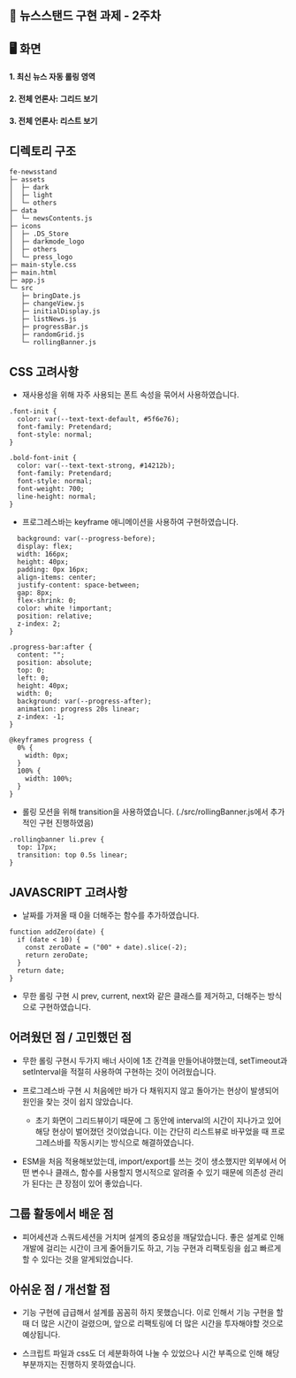 ## 📰 뉴스스탠드 구현 과제 - 2주차

## 🖥 화면

#### 1. 최신 뉴스 자동 롤링 영역

#### 2. 전체 언론사: 그리드 보기

#### 3. 전체 언론사: 리스트 보기

## 디렉토리 구조

```
fe-newsstand
├─ assets
│  ├─ dark
│  ├─ light
│  └─ others
├─ data
│  └─ newsContents.js
├─ icons
│  ├─ .DS_Store
│  ├─ darkmode_logo
│  ├─ others
│  └─ press_logo
├─ main-style.css
├─ main.html
├─ app.js
└─ src
   ├─ bringDate.js
   ├─ changeView.js
   ├─ initialDisplay.js
   ├─ listNews.js
   ├─ progressBar.js
   ├─ randomGrid.js
   └─ rollingBanner.js

```

## CSS 고려사항

- 재사용성을 위해 자주 사용되는 폰트 속성을 묶어서 사용하였습니다.

```
.font-init {
  color: var(--text-text-default, #5f6e76);
  font-family: Pretendard;
  font-style: normal;
}

.bold-font-init {
  color: var(--text-text-strong, #14212b);
  font-family: Pretendard;
  font-style: normal;
  font-weight: 700;
  line-height: normal;
}
```

- 프로그레스바는 keyframe 애니메이션을 사용하여 구현하였습니다.

```.progress-bar {
  background: var(--progress-before);
  display: flex;
  width: 166px;
  height: 40px;
  padding: 0px 16px;
  align-items: center;
  justify-content: space-between;
  gap: 8px;
  flex-shrink: 0;
  color: white !important;
  position: relative;
  z-index: 2;
}

.progress-bar:after {
  content: "";
  position: absolute;
  top: 0;
  left: 0;
  height: 40px;
  width: 0;
  background: var(--progress-after);
  animation: progress 20s linear;
  z-index: -1;
}

@keyframes progress {
  0% {
    width: 0px;
  }
  100% {
    width: 100%;
  }
}

```

- 롤링 모션을 위해 transition을 사용하였습니다.
  (./src/rollingBanner.js에서 추가적인 구현 진행하였음)

```
.rollingbanner li.prev {
  top: 17px;
  transition: top 0.5s linear;
}
```

## JAVASCRIPT 고려사항

- 날짜를 가져올 때 0을 더해주는 함수를 추가하였습니다.

```
function addZero(date) {
  if (date < 10) {
    const zeroDate = ("00" + date).slice(-2);
    return zeroDate;
  }
  return date;
}
```

- 무한 롤링 구현 시 prev, current, next와 같은 클래스를 제거하고, 더해주는 방식으로 구현하였습니다.

## 어려웠던 점 / 고민했던 점

- 무한 롤링 구현시 두가지 배너 사이에 1초 간격을 만들어내야했는데, setTimeout과 setInterval을 적절히 사용하여 구현하는 것이 어려웠습니다.

- 프로그레스바 구현 시 처음에만 바가 다 채워지지 않고 돌아가는 현상이 발생되어 원인을 찾는 것이 쉽지 않았습니다.

  - 초기 화면이 그리드뷰이기 때문에 그 동안에 interval의 시간이 지나가고 있어 해당 현상이 벌어졌던 것이었습니다. 이는 간단히 리스트뷰로 바꾸었을 때 프로그레스바를 작동시키는 방식으로 해결하였습니다.

- ESM을 처음 적용해보았는데, import/export를 쓰는 것이 생소했지만 외부에서 어떤 변수나 클래스, 함수를 사용할지 명시적으로 알려줄 수 있기 때문에 의존성 관리가 된다는 큰 장점이 있어 좋았습니다.

## 그룹 활동에서 배운 점

- 피어세션과 스쿼드세션을 거치며 설계의 중요성을 깨달았습니다. 좋은 설계로 인해 개발에 걸리는 시간이 크게 줄어들기도 하고, 기능 구현과 리팩토링을 쉽고 빠르게 할 수 있다는 것을 알게되었습니다.

## 아쉬운 점 / 개선할 점

- 기능 구현에 급급해서 설계를 꼼꼼히 하지 못했습니다. 이로 인해서 기능 구현을 할 때 더 많은 시간이 걸렸으며, 앞으로 리팩토링에 더 많은 시간을 투자해야할 것으로 예상됩니다.

- 스크립트 파일과 css도 더 세분화하여 나눌 수 있었으나 시간 부족으로 인해 해당 부분까지는 진행하지 못하였습니다.
